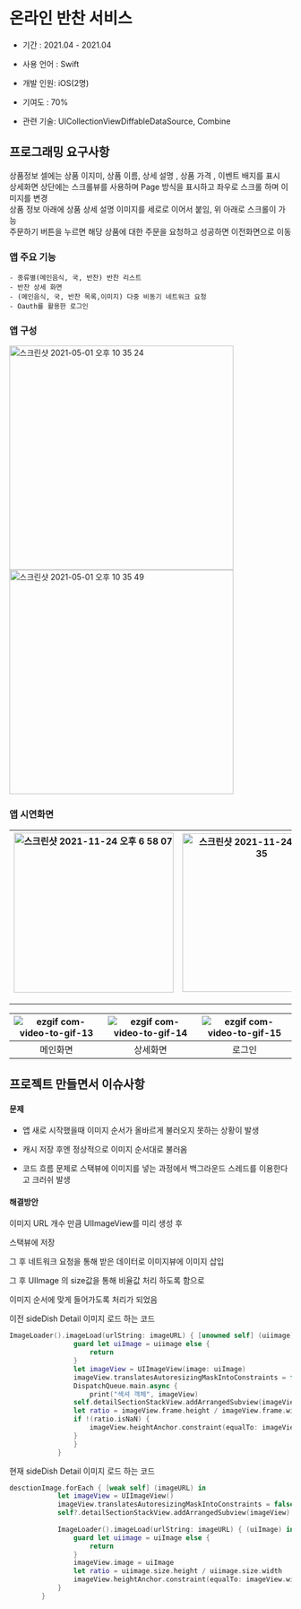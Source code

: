 # 온라인 반찬 서비스

- 기간 : 2021.04 - 2021.04
- 사용 언어 : Swift

- 개발 인원: iOS(2명)
- 기여도 : 70%

- 관련 기술: UICollectionViewDiffableDataSource, Combine

## 프로그래밍 요구사항
상품정보 셀에는 상품 이지미, 상품 이름, 상세 설명 , 상품 가격 , 이벤트 배지를 표시<br>
상세화면 상단에는 스크롤뷰를 사용하며 Page 방식을 표시하고 좌우로 스크롤 하며 이미지를 변경<br>
상품 정보 아래에 상품 상세 설명 이미지를 세로로 이어서 붙임, 위 아래로 스크롤이 가능<br>
주문하기 버튼을 누르면 해당 상품에 대한 주문을 요청하고 성공하면 이전화면으로 이동<br>

### 앱 주요 기능

```
- 종류별(메인음식, 국, 반찬) 반찬 리스트  
- 반찬 상세 화면
- (메인음식, 국, 반찬 목록,이미지) 다중 비동기 네트워크 요청
- Oauth를 활용한 로그인
```



### 


### 앱 구성

<img width="400" alt="스크린샷 2021-05-01 오후 10 35 24" src="https://user-images.githubusercontent.com/33626693/116784144-9df48f00-aacd-11eb-9869-ad74746e876f.png"> 

<img width="400" alt="스크린샷 2021-05-01 오후 10 35 49" src="https://user-images.githubusercontent.com/33626693/116784142-9af99e80-aacd-11eb-87b8-95f6e3920b69.png"> 


### 앱 시연화면

| <img width="285" alt="스크린샷 2021-11-24 오후 6 58 07" src="https://user-images.githubusercontent.com/33626693/143216391-af4ee5db-87d9-45eb-9ec8-442f34d25c10.png"> | <img width="283" alt="스크린샷 2021-11-24 오후 6 58 35" src="https://user-images.githubusercontent.com/33626693/143216453-e2c50fce-a7b6-4221-9ca6-407db4ca1894.png"> | <img width="278" alt="스크린샷 2021-11-24 오후 6 58 52" src="https://user-images.githubusercontent.com/33626693/143216500-dfae74a3-5f12-4a31-a5fa-f01925c7fbff.png"> | <img width="282" alt="스크린샷 2021-11-24 오후 6 59 02" src="https://user-images.githubusercontent.com/33626693/143216541-812c7a70-d5c2-4dc4-b746-ec1a01e51080.png"> |
| ------------------------------------------------------------ | ------------------------------------------------------------ | ------------------------------------------------------------ | ------------------------------------------------------------ |

---

| ![ezgif com-video-to-gif-13](https://user-images.githubusercontent.com/33626693/116782017-aa72ea80-aac1-11eb-902f-9a952216b5b4.gif) | ![ezgif com-video-to-gif-14](https://user-images.githubusercontent.com/33626693/116782099-371da880-aac2-11eb-9e51-1ca0b021acd2.gif) | ![ezgif com-video-to-gif-15](https://user-images.githubusercontent.com/33626693/116783361-4e13c900-aac9-11eb-9cc6-9b0ffd0848db.gif) |
| :----------------------------------------------------------: | :----------------------------------------------------------: | :----------------------------------------------------------: |
|                           메인화면                           |                           상세화면                           |                            로그인                            |




## 프로젝트 만들면서 이슈사항

#### 문제 

- 앱 새로 시작했을때 이미지 순서가 올바르게 불러오지 못하는 상황이 발생

- 캐시 저장 후엔 정상적으로 이미지 순서대로 불러옴

- 코드 흐름 문제로 스택뷰에 이미지를 넣는 과정에서 백그라운드 스레드를 이용한다고 크러쉬 발생

#### 해결방안

이미지 URL 개수 만큼 UIImageView를 미리 생성 후

스택뷰에 저장

그 후 네트워크 요청을 통해 받은 데이터로 이미지뷰에 이미지 삽입

그 후 UIImage 의 size값을 통해 비율값 처리 하도록 함으로

이미지 순서에 맞게 들어가도록 처리가 되었음

이전 sideDish Detail 이미지 로드 하는 코드

```swift
ImageLoader().imageLoad(urlString: imageURL) { [unowned self] (uiimage) in
                guard let uiImage = uiimage else {
                    return
                }
                let imageView = UIImageView(image: uiImage)
                imageView.translatesAutoresizingMaskIntoConstraints = false
                DispatchQueue.main.async {
                    print("섹셔 객체", imageView)
                self.detailSectionStackView.addArrangedSubview(imageView)
                let ratio = imageView.frame.height / imageView.frame.width
                if !(ratio.isNaN) {
                    imageView.heightAnchor.constraint(equalTo: imageView.widthAnchor, multiplier: ratio).isActive = true
                }
                }
            }
```

현재 sideDish Detail 이미지 로드 하는 코드
```swift
desctionImage.forEach { [weak self] (imageURL) in
            let imageView = UIImageView()
            imageView.translatesAutoresizingMaskIntoConstraints = false
            self?.detailSectionStackView.addArrangedSubview(imageView)
            
            ImageLoader().imageLoad(urlString: imageURL) { (uiImage) in
                guard let uiimage = uiImage else {
                    return
                }
                imageView.image = uiImage
                let ratio = uiimage.size.height / uiimage.size.width
                imageView.heightAnchor.constraint(equalTo: imageView.widthAnchor, multiplier: ratio).isActive = true
            }
        }
```
